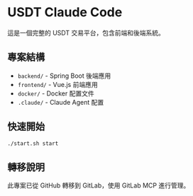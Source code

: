 # USDT Claude Code

這是一個完整的 USDT 交易平台，包含前端和後端系統。

## 專案結構
- `backend/` - Spring Boot 後端應用
- `frontend/` - Vue.js 前端應用
- `docker/` - Docker 配置文件
- `.claude/` - Claude Agent 配置

## 快速開始
```bash
./start.sh start
```

## 轉移說明
此專案已從 GitHub 轉移到 GitLab，使用 GitLab MCP 進行管理。

